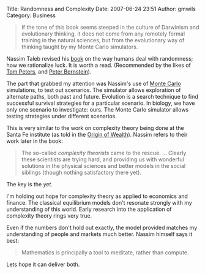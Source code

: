 Title: Randomness and Complexity
Date: 2007-06-24 23:51
Author: gmwils
Category: Business

> If the tone of this book seems steeped in the culture of Darwinism and
> evolutionary thinking, it does not come from any remotely formal
> training in the natural sciences, but from the evolutionary way of
> thinking taught by my Monte Carlo simulators.

Nassim Taleb revised his [book][] on the way humans deal with
randomness; how we rationalize luck. It is worth a read. (Recommended by
the likes of [Tom Peters][], and [Peter Bernstein][]).

The part that grabbed my attention was Nassim's use of [Monte Carlo][]
simulations, to test out scenarios. The simulator allows exploration of
alternate paths, both past and future. Evolution is a search technique
to find successful survival strategies for a particular scenario. In
biology, we have only one scenario to investigate: ours. The Monte Carlo
simulator allows testing strategies under different scenarios.

This is very similar to the work on complexity theory being done at the
Santa Fe institute (as told in the [Origin of Wealth][]). Nassim refers
to their work later in the book:

> The so-called *complexity theorists* came to the rescue. ... Clearly
> these scientists are trying hard, and providing us with wonderful
> solutions in the physical sciences and better models in the social
> siblings (though nothing satisfactory there yet).

The key is the *yet*.

I'm holding out hope for complexity theory as applied to economics and
finance. The classical equilibrium models don't resonate strongly with
my understanding of this world. Early research into the application of
complexity theory rings very true.

Even if the numbers don't hold out exactly, the model provided matches
my understanding of people and markets much better. Nassim himself says
it best:

> Mathematics is principally a tool to meditate, rather than compute.

Lets hope it can deliver both.

  [book]: http://www.amazon.com/exec/obidos/asin/0812975219/ref=nosim/pseudofish-20
  [Tom Peters]: http://www.amazon.com/exec/obidos/asin/0060548789/ref=nosim/pseudofish-20
  [Peter Bernstein]: http://www.amazon.com/exec/obidos/asin/0471295639/ref=nosim/pseudofish-20
  [Monte Carlo]: http://en.wikipedia.org/wiki/Monte_Carlo_method
  [Origin of Wealth]: http://pseudofish.com/blog/2007/06/07/origin-of-wealth/
